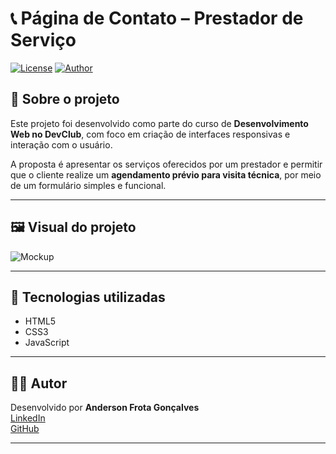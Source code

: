 # 📞 Página de Contato – Prestador de Serviço

[![License](https://img.shields.io/badge/license-MIT-green)](https://github.com/AndersonGFrota/Pagina-Mario-Bros/blob/main/LICENSE)
[![Author](https://img.shields.io/badge/Autor-Anderson%20Frota-lightgrey)](https://www.linkedin.com/in/andersongfrota)

## 📄 Sobre o projeto

Este projeto foi desenvolvido como parte do curso de **Desenvolvimento Web no DevClub**, com foco em criação de interfaces responsivas e interação com o usuário.

A proposta é apresentar os serviços oferecidos por um prestador e permitir que o cliente realize um **agendamento prévio para visita técnica**, por meio de um formulário simples e funcional.

---

## 🖼️ Visual do projeto

![Mockup](https://github.com/AndersonGFrota/Pagina-Mario-Bros/blob/main/img/Site%20M%C3%A1rio.png)

---

## 🚀 Tecnologias utilizadas

- HTML5  
- CSS3  
- JavaScript  

---

## 👨‍💻 Autor

Desenvolvido por **Anderson Frota Gonçalves**  
[LinkedIn](https://www.linkedin.com/in/andersongfrota)  
[GitHub](https://github.com/AndersonGFrota)

---